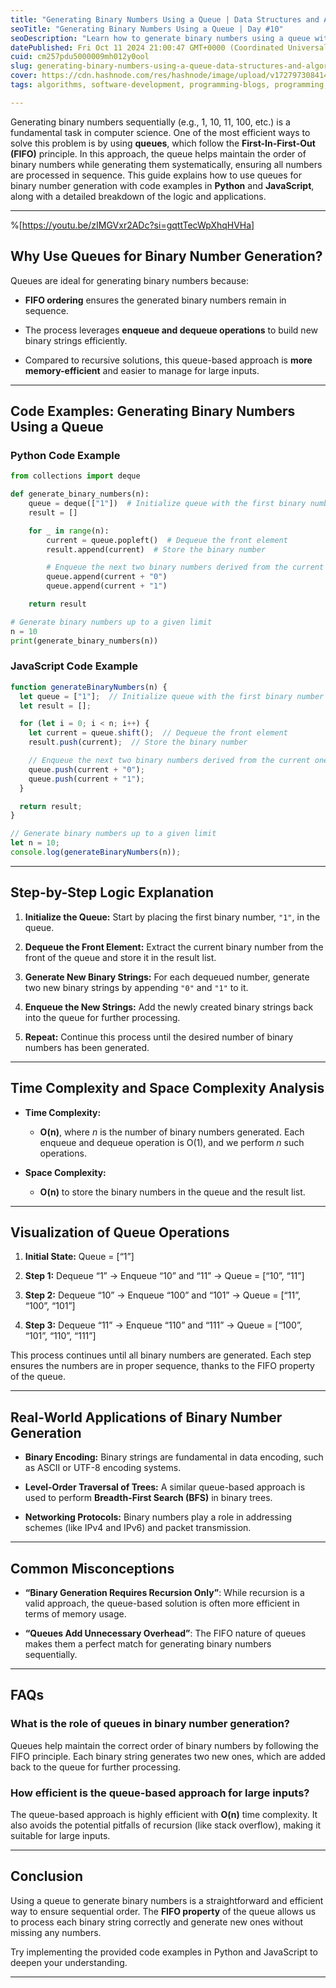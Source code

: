 ```yaml
---
title: "Generating Binary Numbers Using a Queue | Data Structures and Algorithms Day #10"
seoTitle: "Generating Binary Numbers Using a Queue | Day #10"
seoDescription: "Learn how to generate binary numbers using a queue with Python and JavaScript code. Explore the step-by-step logic, time complexity, and applications"
datePublished: Fri Oct 11 2024 21:00:47 GMT+0000 (Coordinated Universal Time)
cuid: cm257pdu5000009mh012y0ool
slug: generating-binary-numbers-using-a-queue-data-structures-and-algorithms-day-10
cover: https://cdn.hashnode.com/res/hashnode/image/upload/v1727973084142/155b0311-2c19-4715-90e0-104961e262de.png
tags: algorithms, software-development, programming-blogs, programming, javascript, python, web-development, webdev, beginners, software-engineering, programming-languages, web3, leetcode, leetcode-solution, wemakedevs

---
```


Generating binary numbers sequentially (e.g., 1, 10, 11, 100, etc.) is a fundamental task in computer science. One of the most efficient ways to solve this problem is by using **queues**, which follow the **First-In-First-Out (FIFO)** principle. In this approach, the queue helps maintain the order of binary numbers while generating them systematically, ensuring all numbers are processed in sequence. This guide explains how to use queues for binary number generation with code examples in **Python** and **JavaScript**, along with a detailed breakdown of the logic and applications.

---

%[https://youtu.be/zIMGVxr2ADc?si=gqttTecWpXhqHVHa] 

## Why Use Queues for Binary Number Generation?

Queues are ideal for generating binary numbers because:

* **FIFO ordering** ensures the generated binary numbers remain in sequence.
    
* The process leverages **enqueue and dequeue operations** to build new binary strings efficiently.
    
* Compared to recursive solutions, this queue-based approach is **more memory-efficient** and easier to manage for large inputs.
    

---

## Code Examples: Generating Binary Numbers Using a Queue

### Python Code Example

```python
from collections import deque

def generate_binary_numbers(n):
    queue = deque(["1"])  # Initialize queue with the first binary number
    result = []

    for _ in range(n):
        current = queue.popleft()  # Dequeue the front element
        result.append(current)  # Store the binary number

        # Enqueue the next two binary numbers derived from the current one
        queue.append(current + "0")
        queue.append(current + "1")

    return result

# Generate binary numbers up to a given limit
n = 10
print(generate_binary_numbers(n))
```

### JavaScript Code Example

```javascript
function generateBinaryNumbers(n) {
  let queue = ["1"];  // Initialize queue with the first binary number
  let result = [];

  for (let i = 0; i < n; i++) {
    let current = queue.shift();  // Dequeue the front element
    result.push(current);  // Store the binary number

    // Enqueue the next two binary numbers derived from the current one
    queue.push(current + "0");
    queue.push(current + "1");
  }

  return result;
}

// Generate binary numbers up to a given limit
let n = 10;
console.log(generateBinaryNumbers(n));
```

---

## Step-by-Step Logic Explanation

1. **Initialize the Queue:** Start by placing the first binary number, `"1"`, in the queue.
    
2. **Dequeue the Front Element:** Extract the current binary number from the front of the queue and store it in the result list.
    
3. **Generate New Binary Strings:** For each dequeued number, generate two new binary strings by appending `"0"` and `"1"` to it.
    
4. **Enqueue the New Strings:** Add the newly created binary strings back into the queue for further processing.
    
5. **Repeat:** Continue this process until the desired number of binary numbers has been generated.
    

---

## Time Complexity and Space Complexity Analysis

* **Time Complexity:**
    
    * **O(n)**, where *n* is the number of binary numbers generated. Each enqueue and dequeue operation is O(1), and we perform *n* such operations.
        
* **Space Complexity:**
    
    * **O(n)** to store the binary numbers in the queue and the result list.
        

---

## Visualization of Queue Operations

1. **Initial State:** Queue = \[“1”\]
    
2. **Step 1:** Dequeue “1” → Enqueue “10” and “11” → Queue = \[“10”, “11”\]
    
3. **Step 2:** Dequeue “10” → Enqueue “100” and “101” → Queue = \[“11”, “100”, “101”\]
    
4. **Step 3:** Dequeue “11” → Enqueue “110” and “111” → Queue = \[“100”, “101”, “110”, “111”\]
    

This process continues until all binary numbers are generated. Each step ensures the numbers are in proper sequence, thanks to the FIFO property of the queue.

---

## Real-World Applications of Binary Number Generation

* **Binary Encoding:** Binary strings are fundamental in data encoding, such as ASCII or UTF-8 encoding systems.
    
* **Level-Order Traversal of Trees:** A similar queue-based approach is used to perform **Breadth-First Search (BFS)** in binary trees.
    
* **Networking Protocols:** Binary numbers play a role in addressing schemes (like IPv4 and IPv6) and packet transmission.
    

---

## Common Misconceptions

* **“Binary Generation Requires Recursion Only”**: While recursion is a valid approach, the queue-based solution is often more efficient in terms of memory usage.
    
* **“Queues Add Unnecessary Overhead”**: The FIFO nature of queues makes them a perfect match for generating binary numbers sequentially.
    

---

## FAQs

### What is the role of queues in binary number generation?

Queues help maintain the correct order of binary numbers by following the FIFO principle. Each binary string generates two new ones, which are added back to the queue for further processing.

### How efficient is the queue-based approach for large inputs?

The queue-based approach is highly efficient with **O(n)** time complexity. It also avoids the potential pitfalls of recursion (like stack overflow), making it suitable for large inputs.

---

## Conclusion

Using a queue to generate binary numbers is a straightforward and efficient way to ensure sequential order. The **FIFO property** of the queue allows us to process each binary string correctly and generate new ones without missing any numbers.

Try implementing the provided code examples in Python and JavaScript to deepen your understanding.

---